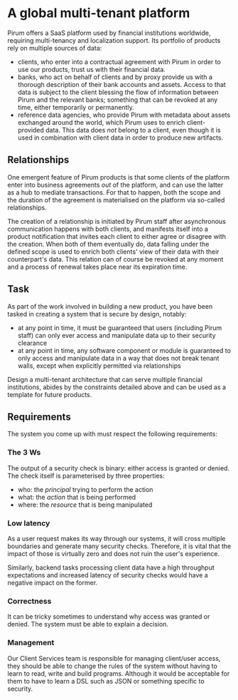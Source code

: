 # A global multi-tenant platform

Pirum offers a SaaS platform used by financial institutions worldwide, requiring multi-tenancy and localization support. Its portfolio of products rely on multiple sources of data:

- clients, who enter into a contractual agreement with Pirum in order to use our products, trust us with their financial data.
- banks, who act on behalf of clients and by proxy provide us with a thorough description of their bank accounts and assets. Access to that data is subject to the client blessing the flow of information between Pirum and the relevant banks; something that can be revoked at any time, either temporarily or permanently.
- reference data agencies, who provide Pirum with metadata about assets exchanged around the world, which Pirum uses to enrich client-provided data. This data does *not* belong to a client, even though it is used in combination with client data in order to produce new artifacts.

## Relationships

One emergent feature of Pirum products is that some clients of the platform enter into business agreements *out* of the platform, and can use the latter as a hub to mediate transactions. For that to happen, both the scope and the duration of the agreement is materialised on the platform via so-called relationships.

The creation of a relationship is initiated by Pirum staff after asynchronous communication happens with both clients, and manifests itself into a product notification that invites each client to either agree or disagree with the creation. When both of them eventually do, data falling under the defined scope is used to enrich both clients' view of their data with their counterpart's data. This relation can of course be revoked at any moment and a process of renewal takes place near its expiration time.

## Task

As part of the work involved in building a new product, you have been tasked in creating a system that is secure by design, notably:

- at any point in time, it must be guaranteed that users (including Pirum staff) can only ever access and manipulate data up to their security clearance
- at any point in time, any software component or module is guaranteed to only access and manipulate data in a way that does not break tenant walls, except when explicitly permitted via relationships

Design a multi-tenant architecture that can serve multiple financial institutions, abides by the constraints detailed above and can be used as a template for future products.

## Requirements

The system you come up with must respect the following requirements:

### The 3 Ws

The output of a security check is binary: either access is granted or denied. The check itself is parameterised by three properties:

- who: the _principal_ trying to perform the action
- what: the _action_ that is being performed
- where: the _resource_ that is being manipulated


### Low latency

As a user request makes its way through our systems, it will cross multiple boundaries and generate many security checks. Therefore, it is vital that the impact of those is virtually zero and does not ruin the user's experience.

Similarly, backend tasks processing client data have a high throughput expectations and increased latency of security checks would have a negative impact on the former.

### Correctness

It can be tricky sometimes to understand why access was granted or denied. The system must be able to explain a decision.

### Management

Our Client Services team is responsible for managing client/user access, they should be able to change the rules of the system without having to learn to read, write and build programs. Although it would be acceptable for them to have to learn a DSL such as JSON or something specific to security.
